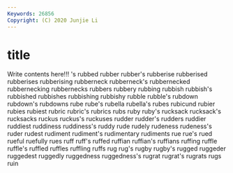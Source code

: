 ```yaml
---
Keywords: 26856
Copyright: (C) 2020 Junjie Li
---
```


# title

Write contents here!!!
's 
rubbed 
rubber 
rubber's
rubberise 
rubberised 
rubberises 
rubberising 
rubberneck 
rubberneck's 
rubbernecked 
rubbernecking 
rubbernecks 
rubbers
rubbery 
rubbing 
rubbish 
rubbish's 
rubbished 
rubbishes 
rubbishing 
rubbishy 
rubble 
rubble's
rubdown 
rubdown's 
rubdowns 
rube 
rube's 
rubella 
rubella's 
rubes 
rubicund 
rubier
rubies 
rubiest 
rubric 
rubric's 
rubrics 
rubs 
ruby 
ruby's 
rucksack 
rucksack's
rucksacks 
ruckus 
ruckus's 
ruckuses 
rudder 
rudder's 
rudders 
ruddier 
ruddiest 
ruddiness
ruddiness's 
ruddy 
rude 
rudely 
rudeness 
rudeness's 
ruder 
rudest 
rudiment 
rudiment's
rudimentary 
rudiments 
rue 
rue's 
rued 
rueful 
ruefully 
rues 
ruff 
ruff's
ruffed 
ruffian 
ruffian's 
ruffians 
ruffing 
ruffle 
ruffle's 
ruffled 
ruffles 
ruffling
ruffs 
rug 
rug's 
rugby 
rugby's 
rugged 
ruggeder 
ruggedest 
ruggedly 
ruggedness
ruggedness's 
rugrat 
rugrat's 
rugrats 
rugs 
ruin 
